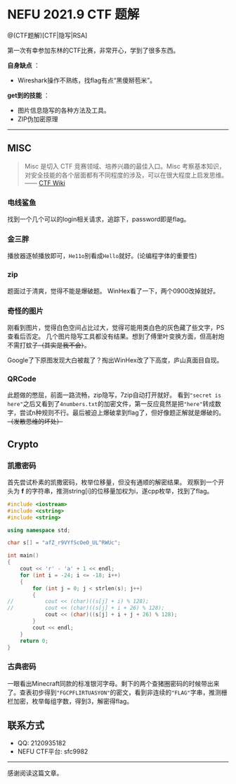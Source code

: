 # NEFU 2021.9 CTF 题解

@(CTF题解)[CTF|隐写|RSA]

第一次有幸参加东林的CTF比赛，非常开心，学到了很多东西。

 **自身缺点** ：
- Wireshark操作不熟练，找flag有点“黑傻掰苞米”。

**get到的技能**  ：

- 图片信息隐写的各种方法及工具。
- ZIP伪加密原理

-------------------

## MISC

> Misc 是切入 CTF 竞赛领域、培养兴趣的最佳入口。Misc 考察基本知识，对安全技能的各个层面都有不同程度的涉及，可以在很大程度上启发思维。    —— [CTF Wiki](https://ctf-wiki.org/misc/introduction/)

### 电线鲨鱼

找到一个几个可以的login相关请求，追踪下，password即是flag。 

### 金三胖
播放器逐帧播放即可，`He11o`别看成`Hello`就好。(论编程字体的重要性)

### zip
题面过于清爽，觉得不能是爆破题。
WinHex看了一下，两个0900改掉就好。

### 奇怪的图片
刚看到图片，觉得白色空间占比过大，觉得可能用类白色的灰色藏了些文字，PS查看后否定。
几个图片隐写工具都没有结果。想到了傅里叶变换方面，但高射炮不需打蚊子~~（其实是我不会）~~。

Google了下原图发现大白被裁了？掏出WinHex改了下高度，庐山真面目自现。

### QRCode
此题做的憋屈，前面一路流畅，zip隐写，7zip自动打开就好。
看到`"secret is here"`之后又看到了`4numbers.txt`的加密文件，第一反应竟然是把`"here"`转成数字，尝试n种规则不行。最后被迫上爆破拿到flag了，但好像题正解就是爆破的。~~（发散思维的坏处）~~

## Crypto

### 凯撒密码
首先尝试朴素的凯撒密码，枚举位移量，但没有通顺的解密结果。
观察到一个开头为 **f** 的字符串，推测string[i]的位移量加权为i，遂cpp枚举，找到了flag。
``` cpp
#include <iostream>
#include <cstring>
#include <string>

using namespace std;

char s[] = "afZ_r9VYfScOeO_UL^RWUc";

int main()
{
	cout << 'r' - 'a' + 1 << endl;
	for (int i = -24; i <= -18; i++)
	{
		for (int j = 0; j < strlen(s); j++)
		{
//			cout << (char)((s[j] + i) % 128);
//			cout << (char)((s[j] + i + 26) % 128);
			cout << (char)((s[j] + i + j + 26) % 128);
		}
		cout << endl;
	}
	return 0;
}
```

### 古典密码
一眼看出Minecraft同款的标准银河字母。剩下的两个查猪圈密码的时候带出来了。查表初步得到`"FGCPFLIRTUASYON"`的密文，看到非连续的`"FLAG"`字串，推测栅栏加密，枚举每组字数，得到3，解密得flag。



## 联系方式
- QQ: 2120935182
- NEFU CTF平台: sfc9982

---------
感谢阅读这篇文章。
